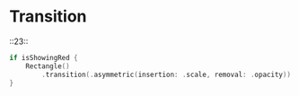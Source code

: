 # Transition
::23::

```swift
if isShowingRed {
	Rectangle()
		.transition(.asymmetric(insertion: .scale, removal: .opacity))
}
```
